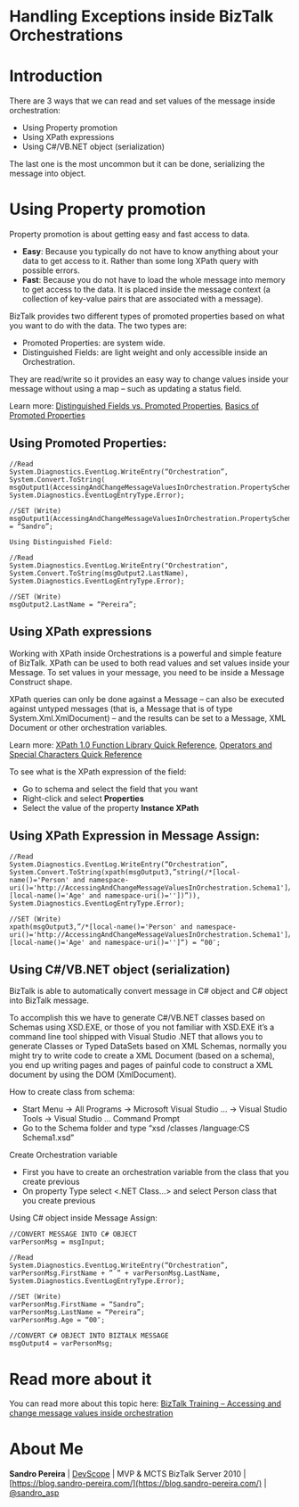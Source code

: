 # Handling Exceptions inside BizTalk Orchestrations
# Introduction
There are 3 ways that we can read and set values of the message inside orchestration:
* Using Property promotion
* Using XPath expressions
* Using C#/VB.NET object (serialization)

The last one is the most uncommon but it can be done, serializing the message into object.

# Using Property promotion
Property promotion is about getting easy and fast access to data.
* **Easy**: Because you typically do not have to know anything about your data to get access to it. Rather than some long XPath query with possible errors.
* **Fast**: Because you do not have to load the whole message into memory to get access to the data. It is placed inside the message context (a collection of key-value pairs that are associated with a message).

BizTalk provides two different types of promoted properties based on what you want to do with the data. The two types are:
* Promoted Properties: are system wide.
* Distinguished Fields: are light weight and only accessible inside an Orchestration.

They are read/write so it provides an easy way to change values inside your message without using a map – such as updating a status field.

Learn more: [Distinguished Fields vs. Promoted Properties](https://blog.sandro-pereira.com/2009/03/28/distinguished-fields-vs-promoted-properties/), [Basics of Promoted Properties](http://geekswithblogs.net/sthomas/archive/2005/06/27/44906.aspx)

## Using Promoted Properties:

    
    //Read
    System.Diagnostics.EventLog.WriteEntry(“Orchestration”, System.Convert.ToString(
    msgOutput1(AccessingAndChangeMessageValuesInOrchestration.PropertySchema.FirstName)), System.Diagnostics.EventLogEntryType.Error);
    
    //SET (Write)
    msgOutput1(AccessingAndChangeMessageValuesInOrchestration.PropertySchema.FirstName) = “Sandro”;
    
    Using Distinguished Field:
    
    //Read
    System.Diagnostics.EventLog.WriteEntry("Orchestration", System.Convert.ToString(msgOutput2.LastName), System.Diagnostics.EventLogEntryType.Error);
    
    //SET (Write)
    msgOutput2.LastName = “Pereira”;
    
## Using XPath expressions

Working with XPath inside Orchestrations is a powerful and simple feature of BizTalk. XPath can be used to both read values and set values inside your Message. To set values in your message, you need to be inside a Message Construct shape.

XPath queries can only be done against a Message – can also be executed against untyped messages (that is, a Message that is of type System.Xml.XmlDocument) – and the results can be set to a Message, XML Document or other orchestration variables.

Learn more: [XPath 1.0 Function Library Quick Reference](https://blog.sandro-pereira.com/2009/08/29/biztalk-working-with-xpath-xpath-1-0-function-library-quick-reference/), [Operators and Special Characters Quick Reference](https://blog.sandro-pereira.com/2009/08/29/biztalk-working-with-xpath-xpath-1-0-operators-and-special-characters-quick-reference/)

To see what is the XPath expression of the field:
* Go to schema and select the field that you want
* Right-click and select **Properties**
* Select the value of the property **Instance XPath**

## Using XPath Expression in Message Assign:
    
    //Read
    System.Diagnostics.EventLog.WriteEntry(“Orchestration”, System.Convert.ToString(xpath(msgOutput3,”string(/*[local-name()='Person' and namespace-uri()='http://AccessingAndChangeMessageValuesInOrchestration.Schema1']/*[local-name()='Age' and namespace-uri()=''])”)), System.Diagnostics.EventLogEntryType.Error);
    
    //SET (Write)
    xpath(msgOutput3,”/*[local-name()='Person' and namespace-uri()='http://AccessingAndChangeMessageValuesInOrchestration.Schema1']/*[local-name()='Age' and namespace-uri()='']“) = “00″;
    

## Using C#/VB.NET object (serialization)
BizTalk is able to automatically convert message in C# object and C# object into BizTalk message.

To accomplish this we have to generate C#/VB.NET classes based on Schemas using XSD.EXE, or those of you not familiar with XSD.EXE it’s a command line tool shipped with Visual Studio .NET that allows you to generate Classes or Typed DataSets based on XML Schemas, normally you might try to write code to create a XML Document (based on a schema), you end up writing pages and pages of painful code to construct a XML document by using the DOM (XmlDocument).

How to create class from schema:
* Start Menu -> All Programs -> Microsoft Visual Studio … -> Visual Studio Tools -> Visual Studio … Command Prompt
* Go to the Schema folder and type “xsd /classes /language:CS Schema1.xsd”

Create Orchestration variable
* First you have to create an orchestration variable from the class that you create previous
* On property Type select <.NET Class…> and select Person class that you create previous

Using C# object inside Message Assign:
    
    //CONVERT MESSAGE INTO C# OBJECT
    varPersonMsg = msgInput;
    
    //Read
    System.Diagnostics.EventLog.WriteEntry(“Orchestration”, varPersonMsg.FirstName + ” ” + varPersonMsg.LastName, System.Diagnostics.EventLogEntryType.Error);
    
    //SET (Write)
    varPersonMsg.FirstName = “Sandro”;
    varPersonMsg.LastName = “Pereira”;
    varPersonMsg.Age = “00″;
    
    //CONVERT C# OBJECT INTO BIZTALK MESSAGE
    msgOutput4 = varPersonMsg;
    
# Read more about it
You can read more about this topic here: [BizTalk Training – Accessing and change message values inside orchestration](https://blog.sandro-pereira.com/2009/10/26/biztalk-training-accessing-and-change-message-values-inside-orchestration/)

# About Me
**Sandro Pereira** | [DevScope](http://www.devscope.net/) | MVP & MCTS BizTalk Server 2010 | [https://blog.sandro-pereira.com/](https://blog.sandro-pereira.com/) | [@sandro_asp](https://twitter.com/sandro_asp)

